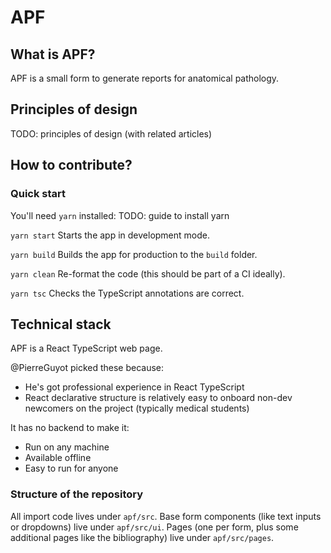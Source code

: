 # APF

## What is APF?

APF is a small form to generate reports for anatomical pathology.

## Principles of design

TODO: principles of design (with related articles)

## How to contribute?

### Quick start

You'll need `yarn` installed:
TODO: guide to install yarn

`yarn start`
Starts the app in development mode.

`yarn build`
Builds the app for production to the `build` folder.

`yarn clean`
Re-format the code (this should be part of a CI ideally).

`yarn tsc`
Checks the TypeScript annotations are correct.

## Technical stack

APF is a React TypeScript web page.

@PierreGuyot picked these because:

- He's got professional experience in React TypeScript
- React declarative structure is relatively easy to onboard non-dev newcomers on the project (typically medical students)

It has no backend to make it:

- Run on any machine
- Available offline
- Easy to run for anyone

### Structure of the repository

All import code lives under `apf/src`.
Base form components (like text inputs or dropdowns) live under `apf/src/ui`.
Pages (one per form, plus some additional pages like the bibliography) live under `apf/src/pages`.
